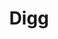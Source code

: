 ---
blog: http://blog.digg.com/
codehost: https://github.com/https://github.com/digg
facebook: https://www.facebook.com/digg
font:
  name: FFF Forward
  url: https://www.ffonts.net/FFF-Forward.font
images:
- digg-icon.svg
- digg-ar21.svg
logohandle: digg
sort: digg
tags:
- bookmarking
title: Digg
twitter: https://x.com/digg
website: http://digg.com/
---